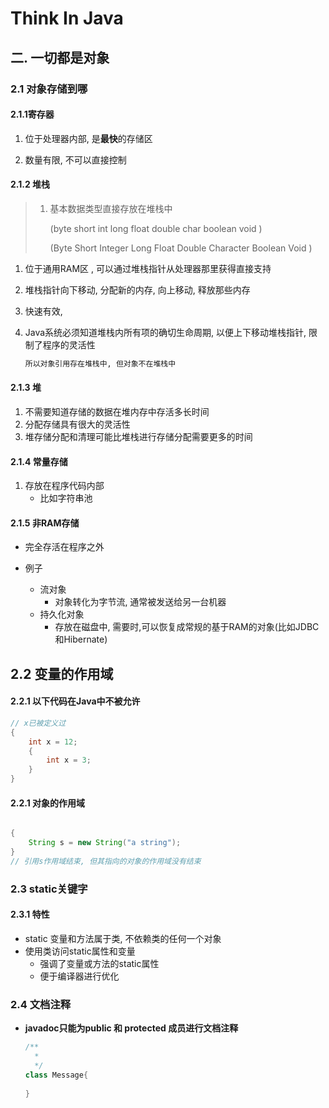 # Think In Java

## 二. 一切都是对象

### 2.1 对象存储到哪

#### 2.1.1寄存器

1. 位于处理器内部, 是**最快**的存储区

2. 数量有限, 不可以直接控制

#### 2.1.2 堆栈

> 1. 基本数据类型直接存放在堆栈中
>
>     (byte   short   int 	long 	float  	double  	char  	boolean 	void  ) 
>
>     (Byte   Short  Integer Long	Float   Double  Character  Boolean	Void                                                                                                              )

1. 位于通用RAM区 , 可以通过堆栈指针从处理器那里获得直接支持

2. 堆栈指针向下移动, 分配新的内存, 向上移动, 释放那些内存

3. 快速有效,

4. Java系统必须知道堆栈内所有项的确切生命周期, 以便上下移动堆栈指针, 限制了程序的灵活性

   ```bash
   所以对象引用存在堆栈中, 但对象不在堆栈中
   ```

#### 2.1.3 堆

1. 不需要知道存储的数据在堆内存中存活多长时间
2. 分配存储具有很大的灵活性
3. 堆存储分配和清理可能比堆栈进行存储分配需要更多的时间

#### 2.1.4 常量存储

1. 存放在程序代码内部
   - 比如字符串池

#### 2.1.5 非RAM存储

- 完全存活在程序之外

- 例子
  - 流对象
    - 对象转化为字节流, 通常被发送给另一台机器
  - 持久化对象
    - 存放在磁盘中, 需要时,可以恢复成常规的基于RAM的对象(比如JDBC和Hibernate)

## 2.2 变量的作用域

#### 2.2.1 以下代码在Java中不被允许

```java
// x已被定义过
{
    int x = 12;
    {
        int x = 3;  
    }
}
```

#### 2.2.1 对象的作用域

```java

{
    String s = new String("a string");
}
// 引用s作用域结束, 但其指向的对象的作用域没有结束
```



### 2.3 static关键字

#### 2.3.1 特性

- static 变量和方法属于类, 不依赖类的任何一个对象
- 使用类访问static属性和变量
  - 强调了变量或方法的static属性
  - 便于编译器进行优化



### 2.4 文档注释

- **javadoc只能为public 和 protected 成员进行文档注释**

  ```java
  /**
    *  
    */
  class Message{
      
  }
  
  
  
  
  ```

  